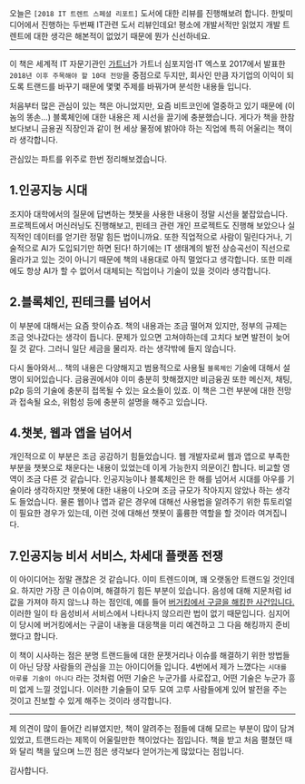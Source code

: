 오늘은 `[2018 IT 트렌트 스페셜 리포트]` 도서에 대한 리뷰를 진행해보려 합니다.
한빛미디어에서 진행하는 두번째 IT관련 도서 리뷰인데요! 평소에 개발서적만 읽었지
개발 트렌트에 대한 생각은 해본적이 없었기 때문에 뭔가 신선하네요.

---

이 책은 세계적 IT 자문기관인 [가트너](https://www.gartner.com)가
가트너 심포지엄·IT 엑스포 2017에서 발표한 `2018년 이후 주목해야 할 10대 전망`을 중점으로 두지만,
회사인 만큼 자기업의 이익이 되도록 트랜드를 바꾸기 때문에 몇몇 주제를 바꿔가며 분석한 내용들 입니다.

처음부터 많은 관심이 있는 책은 아니었지만, 요즘 비트코인에 열중하고 있기 때문에 (이놈의 똥손...)
블록체인에 대한 내용은 제 시선을 끌기에 충분했습니다. 게다가 책을 한참 보다보니 금용권 직장인과 같이
현 세상 물정에 밝아야 하는 직업에 특히 어울리는 책이라 생각합니다.

관심있는 파트를 위주로 한번 정리해보겠습니다.

## 1.인공지능 시대

조지아 대학에서의 질문에 답변하는 챗봇을 사용한 내용이 정말 시선을 붙잡았습니다. 프로젝트에서 머신러닝도
진행해보고, 핀테크 관련 개인 프로젝트도 진행해 보았으나 실직적인 데이터를 얻기란 정말 힘든 법이니까요.
또한 직업적으로 사람이 밀린다거나, 기술적으로 AI가 도입되기만 하면 된다! 하기에는
IT 생태계의 발전 상승곡선이 직선으로 올라가고 있는 것이 아니기 때문에 책의 내용대로
아직 멀었다고 생각합니다. 또한 미래에도 항상 AI가 할 수 없어서
대체되는 직업이나 기술이 있을 것이라 생각합니다.

## 2.블록체인, 핀테크를 넘어서

이 부분에 대해서는 요즘 핫이슈죠. 책의 내용과는 조금 떨어져 있지만, 정부의 규제는
조금 엇나갔다는 생각이 듭니다. 문제가 있으면 고쳐야하는데 고치다 보면 발전이 늦어질 것 같다.
그러니 일단 세금을 물리자. 라는 생각밖에 들지 않습니다.

다시 돌아와서... 책의 내용은 다양해지고 범용적으로 사용될 `블록체인` 기술에 대해서 설명이 되어있습니다.
금융권에서야 이미 충분히 핫해졌지만 비금융권 또한 메신저, 채팅, p2p 등의 기술에 충분히 접목될 수 있는
요소들이 있죠. 이 책은 그런 부분에 대한 전망과 접속될 요소, 위험성 등에 충분히 설명을 해주고 있습니다.

## 4.챗봇, 웹과 앱을 넘어서

개인적으로 이 부분은 조금 공감하기 힘들었습니다. 웹 개발자로써 웹과 앱으로 부족한 부분을 챗봇으로
채운다는 내용이 있었는데 이게 가능한지 의문이긴 합니다. 비교할 영역이 조금 다른 것 같습니다.
인공지능이나 블록체인은 한 해를 넘어서 시대를 아우를 기술이라 생각하지만 챗봇에 대한 내용이 나오며
조금 규모가 작아지지 않았나 하는 생각도 들었습니다. 물론 웹이나 앱과 같은 경우에 대해선
사용법을 알려주기 위한 튜토리얼이 필요한 경우가 있는데, 이런 것에 대해선 챗봇이
훌륭한 역할을 할 것이라 여겨집니다.

## 7.인공지능 비서 서비스, 차세대 플랫폼 전쟁

이 아이디어는 정말 괜찮은 것 같습니다. 이미 트렌드이며, 꽤 오랫동안 트랜드일 것인데요. 하지만 가장 큰
이슈이며, 해결하기 힘든 부분이 있습니다. 음성에 대해 지문처럼 id값을 가져야 하지 않느냐 하는 점인데,
예를 들어 [버거킹에서 구글을 해킹한 사건입니다.](https://1boon.kakao.com/5minute_lab/59ac1cf46a8e5100011218ae)
이러한 일이 타 음성비서 서비스에서 나타나지 않으리란 법이 없기 때문입니다. 심지어 이 당시에
버거킹에서는 구글이 내놓을 대응책을 미리 예견하고 그 다음 해킹까지 준비했다고 합니다.



이 책이 시사하는 점은 분명 트랜드들에 대한 문젯거리나 이슈를 해결하기 위한 방법들이 아닌 당장 사람들의
관심을 끄는 아이디어들 입니다. 4번에서 제가 느꼈다는 `시대를 아루를 기술이 아니다` 라는 것처럼
어떤 기술은 누군가를 사로잡고, 어떤 기술은 누군가 흥미 없게 느낄 것입니다. 이러한 기술들이 모두 모여
고루 사람들에게 있어 발전을 주는 것이고 진보할 수 있게 해주는 것이라 생각합니다.

---

제 의견이 많이 들어간 리뷰였지만, 책이 알려주는 점들에 대해 모르는 부분이 많이 담겨있었고,
트랜드라는 제목이 어울릴만한 책이었다는 점입니다. 책을 받고 처음 펼쳤던 때와 달리 책을 덮으며 느낀 점은
생각보다 얻어가는게 많았다는 점입니다.

감사합니다.
